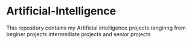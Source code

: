 # Artificial-Intelligence

This repository contains my Artificial intelligence projects ranginng from beginer projects intermediate projects and senior projects 
